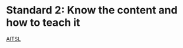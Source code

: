 # Standard 2: Know the content and how to teach it
[AITSL](https://www.aitsl.edu.au/standards#know-the-content-and-how-to-teach-it)